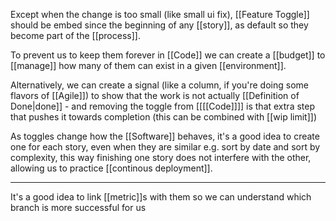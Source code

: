 Except when the change is too small (like small ui fix), [[Feature Toggle]] should be embed since the beginning of any [[story]], as default so they become part of the [[process]].

To prevent us to keep them forever in [[Code]] we can create a [[budget]] to [[manage]] how many of them can exist in a given [[environment]]. 

Alternatively, we can create a signal (like a column, if you're doing some flavors of [[Agile]]) to show that the work is not actually [[Definition of Done|done]] - and removing the toggle from [[[[Code]]]] is that extra step that pushes it towards completion (this can be combined with [[wip limit]])

As toggles change how the [[Software]] behaves, it's a good idea to create one for each story, even when they are similar e.g. sort by date and sort by complexity, this way finishing one story does not interfere with the other, allowing us to practice [[continous deployment]].

---

It's a good idea to link [[metric]]s with them so we can understand which branch is more successful for us